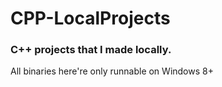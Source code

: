 # CPP-LocalProjects
### C++ projects that I made locally.

All binaries here're only runnable on Windows 8+
